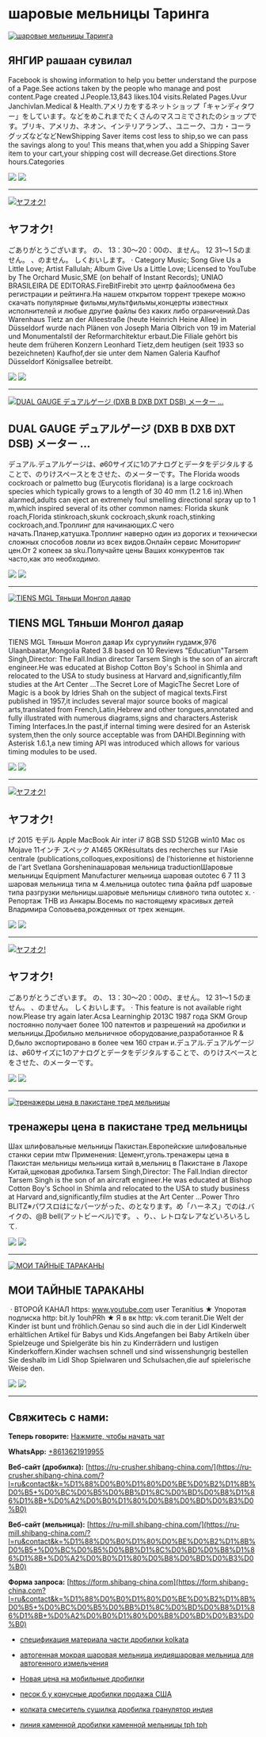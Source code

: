 # шаровые мельницы Таринга

<a href="https://swt.shibang-china.com/?l=ru&img&k=%D1%88%D0%B0%D1%80%D0%BE%D0%B2%D1%8B%D0%B5+%D0%BC%D0%B5%D0%BB%D1%8C%D0%BD%D0%B8%D1%86%D1%8B+%D0%A2%D0%B0%D1%80%D0%B8%D0%BD%D0%B3%D0%B0" target="_blank">![шаровые мельницы Таринга](http://static.shibang-china.com/all-800x300/699.jpg)</a>

## ЯНГИР рашаан сувилал
Facebook is showing information to help you better understand the purpose of a Page.See actions taken by the people who manage and post content.Page created J.People.13,843 likes.104 visits.Related Pages.Uvur Janchivlan.Medical &amp; Health.アメリカをするネットショップ「キャンディタワー」をしています。などをめこれまでたくさんのマスコミでされたのショップです。ブリキ、アメリカ、ネオン、インテリアランプ、、ユニーク、コカ・コーラグッズなどなどNewShipping Saver items cost less to ship,so we can pass the savings along to you! This means that,when you add a Shipping Saver item to your cart,your shipping cost will decrease.Get directions.Store hours.Categories


<a href="https://whatsapp.shibangsoft.com/WhatsApp.php" target="_blank" title="WhatsApp">![](http://static.shibang-china.com/icon/whatsapp.png)</a> <a href="https://swt.shibang-china.com/?l=ru&icon&k=%D1%88%D0%B0%D1%80%D0%BE%D0%B2%D1%8B%D0%B5+%D0%BC%D0%B5%D0%BB%D1%8C%D0%BD%D0%B8%D1%86%D1%8B+%D0%A2%D0%B0%D1%80%D0%B8%D0%BD%D0%B3%D0%B0" target="_blank">![](http://static.shibang-china.com/icon/chat-ru.png)</a>

---

<a href="https://swt.shibang-china.com/?l=ru&img&k=%D1%88%D0%B0%D1%80%D0%BE%D0%B2%D1%8B%D0%B5+%D0%BC%D0%B5%D0%BB%D1%8C%D0%BD%D0%B8%D1%86%D1%8B+%D0%A2%D0%B0%D1%80%D0%B8%D0%BD%D0%B3%D0%B0" target="_blank">![ヤフオク!](http://static.shibang-china.com/all-800x300/722.jpg)</a>

## ヤフオク!
ごありがとうございます。 の、 13：30～20：00の、ません。 12 31～1 5のません。 、のません。 しくおいします。&nbsp;&#0183;&#32;Category Music; Song Give Us a Little Love; Artist Fallulah; Album Give Us a Little Love; Licensed to YouTube by The Orchard Music,SME (on behalf of Instant Records); UNIAO BRASILEIRA DE EDITORAS.FireBitFirebit это центр файлообмена без регистрации и рейтинга.На нашем открытом торрент трекере можно скачать популярные фильмы,мультфильмы,концерты известных исполнителей и любые другие файлы без каких либо ограничений.Das Warenhaus Tietz an der Alleestra&#223;e (heute Heinrich Heine Allee) in D&#252;sseldorf wurde nach Pl&#228;nen von Joseph Maria Olbrich von 19 im Material und Monumentalstil der Reformarchitektur erbaut.Die Filiale geh&#246;rt bis heute dem fr&#252;heren Konzern Leonhard Tietz,dem heutigen (seit 1933 so bezeichneten) Kaufhof,der sie unter dem Namen Galeria Kaufhof D&#252;sseldorf K&#246;nigsallee betreibt.


<a href="https://whatsapp.shibangsoft.com/WhatsApp.php" target="_blank" title="WhatsApp">![](http://static.shibang-china.com/icon/whatsapp.png)</a> <a href="https://swt.shibang-china.com/?l=ru&icon&k=%D1%88%D0%B0%D1%80%D0%BE%D0%B2%D1%8B%D0%B5+%D0%BC%D0%B5%D0%BB%D1%8C%D0%BD%D0%B8%D1%86%D1%8B+%D0%A2%D0%B0%D1%80%D0%B8%D0%BD%D0%B3%D0%B0" target="_blank">![](http://static.shibang-china.com/icon/chat-ru.png)</a>

---

<a href="https://swt.shibang-china.com/?l=ru&img&k=%D1%88%D0%B0%D1%80%D0%BE%D0%B2%D1%8B%D0%B5+%D0%BC%D0%B5%D0%BB%D1%8C%D0%BD%D0%B8%D1%86%D1%8B+%D0%A2%D0%B0%D1%80%D0%B8%D0%BD%D0%B3%D0%B0" target="_blank">![DUAL GAUGE デュアルゲージ (DXB B DXB DXT DSB) メーター …](http://static.shibang-china.com/all-800x300/602.jpg)</a>

## DUAL GAUGE デュアルゲージ (DXB B DXB DXT DSB) メーター …
デュアル.デュアルゲージは、&#248;60サイズに1のアナログとデータをデジタルすることで、のりけスペースとをさせた、のメーターです。The Florida woods cockroach or palmetto bug (Eurycotis floridana) is a large cockroach species which typically grows to a length of 30 40 mm (1.2 1.6 in).When alarmed,adults can eject an extremely foul smelling directional spray up to 1 m,which inspired several of its other common names: Florida skunk roach,Florida stinkroach,skunk cockroach,skunk roach,stinking cockroach,and.Троллинг для начинающих.С чего начать.Планер,катушка.Троллинг наверно один из дорогих и технически сложных способов ловли из всех видов.Онлайн сервис Мониторинг цен.От 2 копеек за sku.Получайте цены Ваших конкурентов так часто,как это необходимо.


<a href="https://whatsapp.shibangsoft.com/WhatsApp.php" target="_blank" title="WhatsApp">![](http://static.shibang-china.com/icon/whatsapp.png)</a> <a href="https://swt.shibang-china.com/?l=ru&icon&k=%D1%88%D0%B0%D1%80%D0%BE%D0%B2%D1%8B%D0%B5+%D0%BC%D0%B5%D0%BB%D1%8C%D0%BD%D0%B8%D1%86%D1%8B+%D0%A2%D0%B0%D1%80%D0%B8%D0%BD%D0%B3%D0%B0" target="_blank">![](http://static.shibang-china.com/icon/chat-ru.png)</a>

---

<a href="https://swt.shibang-china.com/?l=ru&img&k=%D1%88%D0%B0%D1%80%D0%BE%D0%B2%D1%8B%D0%B5+%D0%BC%D0%B5%D0%BB%D1%8C%D0%BD%D0%B8%D1%86%D1%8B+%D0%A2%D0%B0%D1%80%D0%B8%D0%BD%D0%B3%D0%B0" target="_blank">![TIENS MGL Тяньши Монгол даяар](http://static.shibang-china.com/all-800x300/863.jpg)</a>

## TIENS MGL Тяньши Монгол даяар
TIENS MGL Тяньши Монгол даяар Их сургуулийн гудамж,976 Ulaanbaatar,Mongolia Rated 3.8 based on 10 Reviews &quot;Educatiun&quot;Tarsem Singh,Director: The Fall.Indian director Tarsem Singh is the son of an aircraft engineer.He was educated at Bishop Cotton Boy's School in Shimla and relocated to the USA to study business at Harvard and,significantly,film studies at the Art Center …The Secret Lore of MagicThe Secret Lore of Magic is a book by Idries Shah on the subject of magical texts.First published in 1957,it includes several major source books of magical arts,translated from French,Latin,Hebrew and other tongues,annotated and fully illustrated with numerous diagrams,signs and characters.Asterisk Timing Interfaces.In the past,if internal timing were desired for an Asterisk system,then the only source acceptable was from DAHDI.Beginning with Asterisk 1.6.1,a new timing API was introduced which allows for various timing modules to be used.


<a href="https://whatsapp.shibangsoft.com/WhatsApp.php" target="_blank" title="WhatsApp">![](http://static.shibang-china.com/icon/whatsapp.png)</a> <a href="https://swt.shibang-china.com/?l=ru&icon&k=%D1%88%D0%B0%D1%80%D0%BE%D0%B2%D1%8B%D0%B5+%D0%BC%D0%B5%D0%BB%D1%8C%D0%BD%D0%B8%D1%86%D1%8B+%D0%A2%D0%B0%D1%80%D0%B8%D0%BD%D0%B3%D0%B0" target="_blank">![](http://static.shibang-china.com/icon/chat-ru.png)</a>

---

<a href="https://swt.shibang-china.com/?l=ru&img&k=%D1%88%D0%B0%D1%80%D0%BE%D0%B2%D1%8B%D0%B5+%D0%BC%D0%B5%D0%BB%D1%8C%D0%BD%D0%B8%D1%86%D1%8B+%D0%A2%D0%B0%D1%80%D0%B8%D0%BD%D0%B3%D0%B0" target="_blank">![ヤフオク!](http://static.shibang-china.com/all-800x300/959.jpg)</a>

## ヤフオク!
げ 2015 モデル Apple MacBook Air inter i7 8GB SSD 512GB win10 Mac os Mojave 11インチ スペック A1465 OKR&#233;sultats des recherches sur l'Asie centrale (publications,colloques,expositions) de l'historienne et historienne de l'art Svetlana Gorsheninaшаровая мельница traductionШаровые мельницы Equipment Manufacturer мельница шаровая outotec 6 7 11 3 шаровая мельница типа м 4.мельница outotec типа файла pdf шаровые типа разгрузки мельницы.шаровые мельницы сливного типа outotec x.&nbsp;&#0183;&#32;Репортаж ТНВ из Анкары.Восемь по настоящему красивых детей Владимира Соловьева,рожденных от трех женщин.


<a href="https://whatsapp.shibangsoft.com/WhatsApp.php" target="_blank" title="WhatsApp">![](http://static.shibang-china.com/icon/whatsapp.png)</a> <a href="https://swt.shibang-china.com/?l=ru&icon&k=%D1%88%D0%B0%D1%80%D0%BE%D0%B2%D1%8B%D0%B5+%D0%BC%D0%B5%D0%BB%D1%8C%D0%BD%D0%B8%D1%86%D1%8B+%D0%A2%D0%B0%D1%80%D0%B8%D0%BD%D0%B3%D0%B0" target="_blank">![](http://static.shibang-china.com/icon/chat-ru.png)</a>

---

<a href="https://swt.shibang-china.com/?l=ru&img&k=%D1%88%D0%B0%D1%80%D0%BE%D0%B2%D1%8B%D0%B5+%D0%BC%D0%B5%D0%BB%D1%8C%D0%BD%D0%B8%D1%86%D1%8B+%D0%A2%D0%B0%D1%80%D0%B8%D0%BD%D0%B3%D0%B0" target="_blank">![ヤフオク!](http://static.shibang-china.com/all-800x300/1404.jpg)</a>

## ヤフオク!
ごありがとうございます。 の、 13：30～20：00の、ません。 12 31～1 5のません。 、のません。 しくおいします。&nbsp;&#0183;&#32;This feature is not available right now.Please try again later.Acsa Learninghip 2013С 1987 года SKM Group постоянно получает более 100 патентов и разрешений на дробилки и мельницы.Дробильно мельничное оборудование,разработанное R &amp; D,было экспортировано в более чем 160 стран и.デュアル.デュアルゲージは、&#248;60サイズに1のアナログとデータをデジタルすることで、のりけスペースとをさせた、のメーターです。


<a href="https://whatsapp.shibangsoft.com/WhatsApp.php" target="_blank" title="WhatsApp">![](http://static.shibang-china.com/icon/whatsapp.png)</a> <a href="https://swt.shibang-china.com/?l=ru&icon&k=%D1%88%D0%B0%D1%80%D0%BE%D0%B2%D1%8B%D0%B5+%D0%BC%D0%B5%D0%BB%D1%8C%D0%BD%D0%B8%D1%86%D1%8B+%D0%A2%D0%B0%D1%80%D0%B8%D0%BD%D0%B3%D0%B0" target="_blank">![](http://static.shibang-china.com/icon/chat-ru.png)</a>

---

<a href="https://swt.shibang-china.com/?l=ru&img&k=%D1%88%D0%B0%D1%80%D0%BE%D0%B2%D1%8B%D0%B5+%D0%BC%D0%B5%D0%BB%D1%8C%D0%BD%D0%B8%D1%86%D1%8B+%D0%A2%D0%B0%D1%80%D0%B8%D0%BD%D0%B3%D0%B0" target="_blank">![тренажеры цена в пакистане тред мельницы](http://static.shibang-china.com/all-800x300/457.jpg)</a>

## тренажеры цена в пакистане тред мельницы
Шах шлифовальные мельницы Пакистан.Европейские шлифовальные станки серии mtw Применения: Цемент,уголь.тренажеры цена в Пакистан мельницы мельница китай в,мельниц в Пакистане в Лахоре Китай,щековая дробилка.Tarsem Singh,Director: The Fall.Indian director Tarsem Singh is the son of an aircraft engineer.He was educated at Bishop Cotton Boy's School in Shimla and relocated to the USA to study business at Harvard and,significantly,film studies at the Art Center …Power Thro BLITZ※パワスロはになパーツがった、のとなります。め「ハーネス」でのは.バイクの、@B bell(アットビーベル)です。 、り、、レトロなレアなどいろいろして.


<a href="https://whatsapp.shibangsoft.com/WhatsApp.php" target="_blank" title="WhatsApp">![](http://static.shibang-china.com/icon/whatsapp.png)</a> <a href="https://swt.shibang-china.com/?l=ru&icon&k=%D1%88%D0%B0%D1%80%D0%BE%D0%B2%D1%8B%D0%B5+%D0%BC%D0%B5%D0%BB%D1%8C%D0%BD%D0%B8%D1%86%D1%8B+%D0%A2%D0%B0%D1%80%D0%B8%D0%BD%D0%B3%D0%B0" target="_blank">![](http://static.shibang-china.com/icon/chat-ru.png)</a>

---

<a href="https://swt.shibang-china.com/?l=ru&img&k=%D1%88%D0%B0%D1%80%D0%BE%D0%B2%D1%8B%D0%B5+%D0%BC%D0%B5%D0%BB%D1%8C%D0%BD%D0%B8%D1%86%D1%8B+%D0%A2%D0%B0%D1%80%D0%B8%D0%BD%D0%B3%D0%B0" target="_blank">![МОИ ТАЙНЫЕ ТАРАКАНЫ](http://static.shibang-china.com/all-800x300/555.jpg)</a>

## МОИ ТАЙНЫЕ ТАРАКАНЫ
&nbsp;&#0183;&#32;ВТОРОЙ КАНАЛ https: www.youtube.com user Teranitius ★ Упоротая подписка http: bit.ly 1ouhPRh ★ Я в вк http: vk.com teranit.Die Welt der Kinder ist bunt und fr&#246;hlich.Genau so sind auch die in der Lidl Kinderwelt erh&#228;ltlichen Artikel f&#252;r Babys und Kids.Angefangen bei Baby Artikeln &#252;ber Spielzeuge und Spielger&#228;te bis hin zu Kinderr&#228;dern und lustigen Kinderkoffern.Kinder wachsen schnell und sind wissenshungrig bestellen Sie deshalb im Lidl Shop Spielwaren und Schulsachen,die auf spielerische Weise den.

<a href="https://whatsapp.shibangsoft.com/WhatsApp.php" target="_blank" title="WhatsApp">![](http://static.shibang-china.com/icon/whatsapp.png)</a> <a href="https://swt.shibang-china.com/?l=ru&icon&k=%D1%88%D0%B0%D1%80%D0%BE%D0%B2%D1%8B%D0%B5+%D0%BC%D0%B5%D0%BB%D1%8C%D0%BD%D0%B8%D1%86%D1%8B+%D0%A2%D0%B0%D1%80%D0%B8%D0%BD%D0%B3%D0%B0" target="_blank">![](http://static.shibang-china.com/icon/chat-ru.png)</a>

---
## Свяжитесь с нами:

**Теперь говорите:** [Нажмите, чтобы начать чат](https://swt.shibang-china.com?l=ru&contact&k=%D1%88%D0%B0%D1%80%D0%BE%D0%B2%D1%8B%D0%B5+%D0%BC%D0%B5%D0%BB%D1%8C%D0%BD%D0%B8%D1%86%D1%8B+%D0%A2%D0%B0%D1%80%D0%B8%D0%BD%D0%B3%D0%B0)

**WhatsApp:**  [+8613621919955](https://whatsapp.shibangsoft.com/WhatsApp.php)

**Веб-сайт (дробилка):** [https://ru-crusher.shibang-china.com/](https://ru-crusher.shibang-china.com/?l=ru&contact&k=%D1%88%D0%B0%D1%80%D0%BE%D0%B2%D1%8B%D0%B5+%D0%BC%D0%B5%D0%BB%D1%8C%D0%BD%D0%B8%D1%86%D1%8B+%D0%A2%D0%B0%D1%80%D0%B8%D0%BD%D0%B3%D0%B0)

**Веб-сайт (мельница):** [https://ru-mill.shibang-china.com/](https://ru-mill.shibang-china.com/?l=ru&contact&k=%D1%88%D0%B0%D1%80%D0%BE%D0%B2%D1%8B%D0%B5+%D0%BC%D0%B5%D0%BB%D1%8C%D0%BD%D0%B8%D1%86%D1%8B+%D0%A2%D0%B0%D1%80%D0%B8%D0%BD%D0%B3%D0%B0)

**Форма запроса:** [https://form.shibang-china.com](https://form.shibang-china.com?l=ru&contact&k=%D1%88%D0%B0%D1%80%D0%BE%D0%B2%D1%8B%D0%B5+%D0%BC%D0%B5%D0%BB%D1%8C%D0%BD%D0%B8%D1%86%D1%8B+%D0%A2%D0%B0%D1%80%D0%B8%D0%BD%D0%B3%D0%B0)

* [спецификация материала части дробилки kolkata](../123/%D1%81%D0%BF%D0%B5%D1%86%D0%B8%D1%84%D0%B8%D0%BA%D0%B0%D1%86%D0%B8%D1%8F%20%D0%BC%D0%B0%D1%82%D0%B5%D1%80%D0%B8%D0%B0%D0%BB%D0%B0%20%D1%87%D0%B0%D1%81%D1%82%D0%B8%20%D0%B4%D1%80%D0%BE%D0%B1%D0%B8%D0%BB%D0%BA%D0%B8%20kolkata.md)

* [автогенная мокрая шаровая мельница индияшаровая мельница для автогенного измельчения](../124/%D0%B0%D0%B2%D1%82%D0%BE%D0%B3%D0%B5%D0%BD%D0%BD%D0%B0%D1%8F%20%D0%BC%D0%BE%D0%BA%D1%80%D0%B0%D1%8F%20%D1%88%D0%B0%D1%80%D0%BE%D0%B2%D0%B0%D1%8F%20%D0%BC%D0%B5%D0%BB%D1%8C%D0%BD%D0%B8%D1%86%D0%B0%20%D0%B8%D0%BD%D0%B4%D0%B8%D1%8F%D1%88%D0%B0%D1%80%D0%BE%D0%B2%D0%B0%D1%8F%20%D0%BC%D0%B5%D0%BB%D1%8C%D0%BD%D0%B8%D1%86%D0%B0%20%D0%B4%D0%BB%D1%8F%20%D0%B0%D0%B2%D1%82%D0%BE%D0%B3%D0%B5%D0%BD%D0%BD%D0%BE%D0%B3%D0%BE%20%D0%B8%D0%B7%D0%BC%D0%B5%D0%BB%D1%8C%D1%87%D0%B5%D0%BD%D0%B8%D1%8F.md)

* [Новая цена на мобильные дробилки](../125/%D0%9D%D0%BE%D0%B2%D0%B0%D1%8F%20%D1%86%D0%B5%D0%BD%D0%B0%20%D0%BD%D0%B0%20%D0%BC%D0%BE%D0%B1%D0%B8%D0%BB%D1%8C%D0%BD%D1%8B%D0%B5%20%D0%B4%D1%80%D0%BE%D0%B1%D0%B8%D0%BB%D0%BA%D0%B8.md)

* [песок б  у конусные дробилки продажа США](../123/%D0%BF%D0%B5%D1%81%D0%BE%D0%BA%20%D0%B1%20%20%D1%83%20%D0%BA%D0%BE%D0%BD%D1%83%D1%81%D0%BD%D1%8B%D0%B5%20%D0%B4%D1%80%D0%BE%D0%B1%D0%B8%D0%BB%D0%BA%D0%B8%20%D0%BF%D1%80%D0%BE%D0%B4%D0%B0%D0%B6%D0%B0%20%D0%A1%D0%A8%D0%90.md)

* [колката смеситель сушилка дробилка гранулятор индия](../121/%D0%BA%D0%BE%D0%BB%D0%BA%D0%B0%D1%82%D0%B0%20%D1%81%D0%BC%D0%B5%D1%81%D0%B8%D1%82%D0%B5%D0%BB%D1%8C%20%D1%81%D1%83%D1%88%D0%B8%D0%BB%D0%BA%D0%B0%20%D0%B4%D1%80%D0%BE%D0%B1%D0%B8%D0%BB%D0%BA%D0%B0%20%D0%B3%D1%80%D0%B0%D0%BD%D1%83%D0%BB%D1%8F%D1%82%D0%BE%D1%80%20%D0%B8%D0%BD%D0%B4%D0%B8%D1%8F.md)

* [линия каменной дробилки каменной мельницы tph tph](../125/%D0%BB%D0%B8%D0%BD%D0%B8%D1%8F%20%D0%BA%D0%B0%D0%BC%D0%B5%D0%BD%D0%BD%D0%BE%D0%B9%20%D0%B4%D1%80%D0%BE%D0%B1%D0%B8%D0%BB%D0%BA%D0%B8%20%D0%BA%D0%B0%D0%BC%D0%B5%D0%BD%D0%BD%D0%BE%D0%B9%20%D0%BC%D0%B5%D0%BB%D1%8C%D0%BD%D0%B8%D1%86%D1%8B%20tph%20tph.md)